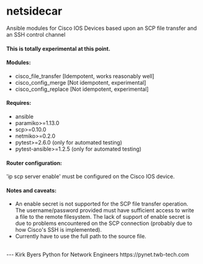 # netsidecar
Ansible modules for Cisco IOS Devices based upon an SCP file transfer and an SSH control channel

#### This is totally experimental at this point.
  
#### Modules:
* cisco_file_transfer     [Idempotent, works reasonably well]  
* cisco_config_merge      [Not idempotent, experimental]  
* cisco_config_replace    [Not idempotent, experimental]  

#### Requires:
* ansible  
* paramiko>=1.13.0  
* scp>=0.10.0  
* netmiko>=0.2.0  
* pytest>=2.6.0 (only for automated testing)  
* pytest-ansible>=1.2.5 (only for automated testing)  

#### Router configuration:
'ip scp server enable' must be configured on the Cisco IOS device.  

#### Notes and caveats:
* An enable secret is not supported for the SCP file transfer operation. The username/password 
provided must have sufficient access to write a file to the remote filesystem. The lack of support 
of enable secret is due to problems encountered on the SCP connection (probably due to how Cisco's 
SSH is implemented).
* Currently have to use the full path to the source file.


<br>
---   
Kirk Byers  
Python for Network Engineers  
https://pynet.twb-tech.com  
